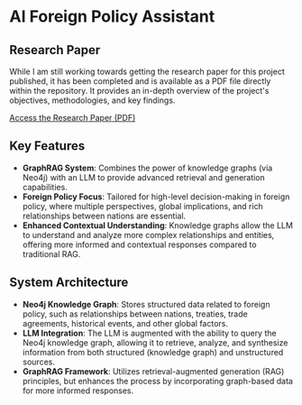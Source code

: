 # AI Foreign Policy Assistant


## Research Paper
While I am still working towards getting the research paper for this project published, it has been completed and is available as a PDF file directly within the repository. It provides an in-depth overview of the project's objectives, methodologies, and key findings.

[Access the Research Paper (PDF)](./AI%20Foreign%20Policy%20Assistant%20Powered%20by%20GraphRAG%20Techniques%20(Paper).pdf)


## Key Features

- **GraphRAG System**: Combines the power of knowledge graphs (via Neo4j) with an LLM to provide advanced retrieval and generation capabilities.
- **Foreign Policy Focus**: Tailored for high-level decision-making in foreign policy, where multiple perspectives, global implications, and rich relationships between nations are essential.
- **Enhanced Contextual Understanding**: Knowledge graphs allow the LLM to understand and analyze more complex relationships and entities, offering more informed and contextual responses compared to traditional RAG.


## System Architecture

- **Neo4j Knowledge Graph**: Stores structured data related to foreign policy, such as relationships between nations, treaties, trade agreements, historical events, and other global factors.
- **LLM Integration**: The LLM is augmented with the ability to query the Neo4j knowledge graph, allowing it to retrieve, analyze, and synthesize information from both structured (knowledge graph) and unstructured sources.
- **GraphRAG Framework**: Utilizes retrieval-augmented generation (RAG) principles, but enhances the process by incorporating graph-based data for more informed responses.



